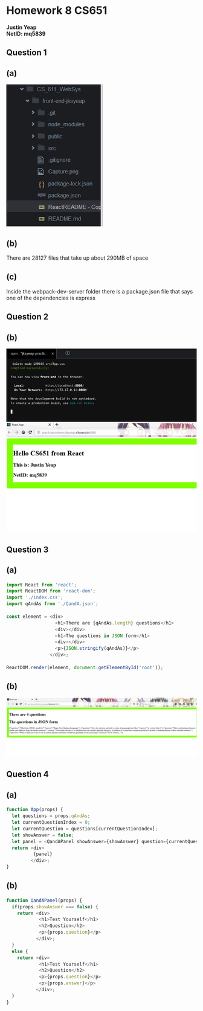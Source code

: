 # Homework 8 CS651
**Justin Yeap**  
**NetID: mq5839**  

## Question 1
## (a)
![Screen Capture](1a.png)

## (b)
There are 28127 files that take up about 290MB of space  

## (c)
Inside the webpack-dev-server folder there is a package.json file that says one of the dependencies is express  

## Question 2
## (b)
![Image](2b1.png) ![Image](2b2.png)

## Question 3
## (a)
```javascript
import React from 'react';
import ReactDOM from 'react-dom';
import './index.css';
import qAndAs from './QandA.json';

const element = <div>
                  <h1>There are {qAndAs.length} questions</h1>
                  <div></div>
                  <h1>The questions in JSON form</h1>
                  <div></div>
                  <p>{JSON.stringify(qAndAs)}</p>
                </div>;

ReactDOM.render(element, document.getElementById('root'));
```

## (b)
![Image](3b.png)

## Question 4
## (a)
```javascript
function App(props) {
  let questions = props.qAndAs;
  let currentQuestionIndex = 0;
  let currentQuestion = questions[currentQuestionIndex];
  let showAnswer = false;
  let panel = <QandAPanel showAnswer={showAnswer} question={currentQuestion.question} answer={currentQuestion.answer}/>;
  return <div>
          {panel}
         </div>;
}
```

## (b)
```javascript
function QandAPanel(props) {
  if(props.showAnswer === false) {
    return <div>
            <h1>Test Yourself</h1>
            <h2>Question</h2>
            <p>{props.question}</p>
           </div>;
  }
  else {
    return <div>
            <h1>Test Yourself</h1>
            <h2>Question</h2>
            <p>{props.question}</p>
            <p>{props.answer}</p>
           </div>;
  }
}
```